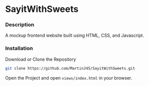 # SayitWithSweets

### Description
A mockup frontend website built using HTML, CSS, and Javascript. 

### Installation
Download or Clone the Repository  
```sh
git clone https://github.com/MartinJ45/SayitWithSweets.git
```

Open the Project and open `views/index.html` in your browser.
